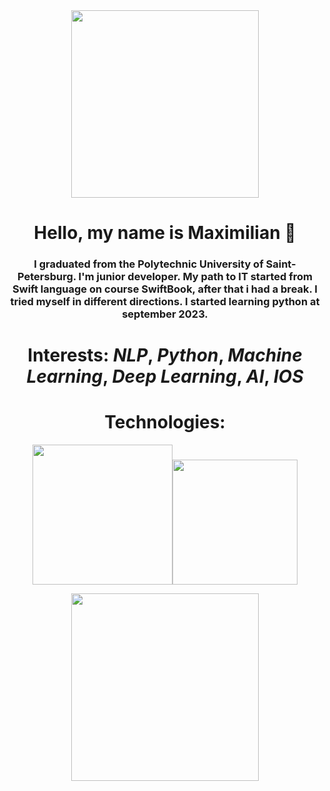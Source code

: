 <div id="header" align="center">
<img src = "https://media.giphy.com/media/v1.Y2lkPTc5MGI3NjExNmN2cGZxNTVlZjllb2wycHh4c2U3b3U3eTlvcDA1bTM1aDJsZmRsZCZlcD12MV9pbnRlcm5hbF9naWZfYnlfaWQmY3Q9cw/M9gbBd9nbDrOTu1Mqx/giphy.gif" width="300"/>

# Hello, my name is Maximilian 🌚

### I graduated from the Polytechnic University of Saint-Petersburg. I'm junior developer. My path to IT started from Swift language on course SwiftBook, after that i had a break. I tried myself in different directions. I started learning python at  september 2023.

# Interests: *NLP*, *Python*, *Machine Learning*, *Deep Learning*, *AI*, *IOS*

# Technologies:
<img src= "https://img.shields.io/badge/Python-FFFFFF?style=for-the-badge&logo=python&logoColor = black " width="224"/><img src= "https://img.shields.io/badge/Swift-FFFFFF?style=for-the-badge&logo=Swift&logoColor = orange " width="200"/>

<img src="https://komarev.com/ghpvc/?username=BroMaArago&style=flat-square&color=blue" alt="" width="300" />


